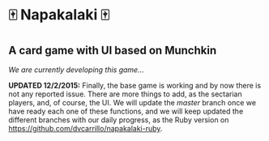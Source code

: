 # :mahjong: Napakalaki :mahjong:
## A card game with UI based on Munchkin

*We are currently developing this game...*

**UPDATED 12/2/2015:** 
Finally, the base game is working and by now there is not any reported
issue. There are more things to add, as the sectarian players, and, of
course, the UI.
We will update the *master* branch once we have ready each one of these
functions, and we will keep updated the different branches with our daily
progress, as the Ruby version on https://github.com/dvcarrillo/napakalaki-ruby.
